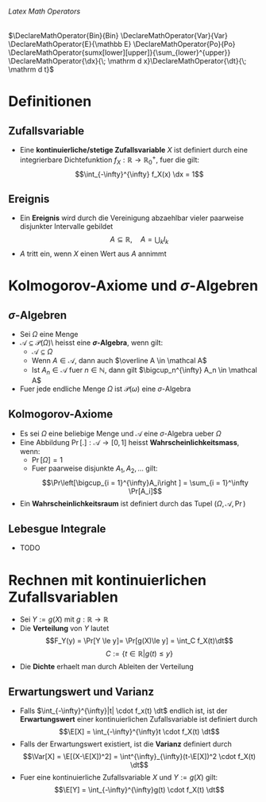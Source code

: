 ###### Latex Math Operators
$\DeclareMathOperator{Bin}{Bin} \DeclareMathOperator{Var}{Var} \DeclareMathOperator{E}{\mathbb E} \DeclareMathOperator{Po}{Po} \DeclareMathOperator{sumx[lower][upper]}{\sum_{lower}^{upper}} \DeclareMathOperator{\dx}{\; \mathrm d x}\DeclareMathOperator{\dt}{\; \mathrm d t}$

# Definitionen
## Zufallsvariable
- Eine **kontinuierliche/stetige Zufallsvariable** $X$ ist definiert durch eine integrierbare Dichtefunktion $f_X: \mathbb R \to \mathbb R_0^+$, fuer die gilt:
$$\int_{-\infty}^{\infty} f_X(x) \dx = 1$$
## Ereignis
- Ein **Ereignis** wird durch die Vereinigung abzaehlbar vieler paarweise disjunkter Intervalle gebildet
$$A \subseteq \mathbb R , \quad A = \bigcup_kI_k$$
- $A$ tritt ein, wenn $X$ einen Wert aus $A$ annimmt
# Kolmogorov-Axiome und $\sigma$-Algebren 
## $\sigma$-Algebren
- Sei $\Omega$ eine Menge
- $\mathcal A \subseteq \mathcal P(\Omega)$\ heisst eine **$\sigma$-Algebra**, wenn gilt: 
	- $\mathcal A \subseteq \Omega$
	- Wenn $A \in \mathcal A$, dann auch $\overline A \in \mathcal A$
	- Ist $A_n \in \mathcal A$ fuer $n \in \mathbb N$, dann gilt $\bigcup_n^{\infty} A_n \in \mathcal A$ 
- Fuer jede endliche Menge $\Omega$ ist $\mathcal P(\omega)$ eine $\sigma$-Algebra
## Kolmogorov-Axiome
- Es sei $\Omega$ eine beliebige Menge und $\mathcal A$ eine $\sigma$-Algebra ueber $\Omega$ 
- Eine Abbildung $\Pr[.] : \mathcal A \to [0,1]$ heisst **Wahrscheinlichkeitsmass**, wenn:
	- $\Pr[\Omega] = 1$
	- Fuer paarweise disjunkte $A_1, A_2,...$ gilt:
$$\Pr\left[\bigcup_{i = 1}^{\infty}A_i\right ] = \sum_{i = 1}^\infty \Pr[A_i]$$
- Ein **Wahrscheinlichkeitsraum** ist definiert durch das Tupel $(\Omega, \mathcal A, \Pr)$ 
## Lebesgue Integrale
- TODO
# Rechnen mit kontinuierlichen Zufallsvariablen
- Sei $Y:= g(X)$ mit $g: \mathbb R \to \mathbb R$ 
- Die **Verteilung** von $Y$ lautet
$$F_Y(y) = \Pr[Y \le y]= \Pr[g(X)\le y] = \int_C f_X(t)\dt$$
$$C:= \{t \in \mathbb R | g(t) \le y\}$$
- Die **Dichte** erhaelt man durch Ableiten der Verteilung
## Erwartungswert und Varianz
- Falls $\int_{-\infty}^{\infty}|t| \cdot f_x(t) \dt$ endlich ist, ist der **Erwartungswert** einer kontinuierlichen Zufallsvariable ist definiert durch 
$$\E[X] = \int_{-\infty}^{\infty}t \cdot f_X(t) \dt$$
- Falls der Erwartungswert existiert, ist die **Varianz** definiert durch 
$$\Var[X] = \E[(X-\E[X])^2] = \int^{\infty}_{\infty}(t-\E[X])^2 \cdot f_X(t) \dt$$
- Fuer eine kontinuierliche Zufallsvariable $X$ und $Y:= g(X)$ gilt:
$$\E[Y] = \int_{-\infty}^{\infty}g(t) \cdot f_X(t) \dt$$